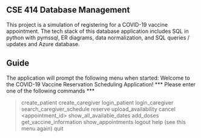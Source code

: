 ## CSE 414 Database Management
This project is a simulation of registering for a COVID-19 vaccine appointment. The tech stack of this database application includes SQL in python with pymssql, ER diagrams, data normalization, and SQL queries / updates and Azure database.


## Guide
The application will prompt the following menu when started:
Welcome to the COVID-19 Vaccine Reservation Scheduling Application!
 *** Please enter one of the following commands ***
> create_patient <username> <password>
> create_caregiver <username> <password>
> login_patient <username> <password>
> login_caregiver <username> <password>
> search_caregiver_schedule <date>
> reserve <date> <vaccine>
> upload_availability <date>
> cancel <appointment_id>
> show_all_available_dates
> add_doses <vaccine> <number>
> get_vaccine_information
> show_appointments
> logout
> help (see this menu again)
> quit
